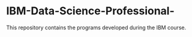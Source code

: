 # IBM-Data-Science-Professional-
This repository contains the programs developed during the IBM course.
